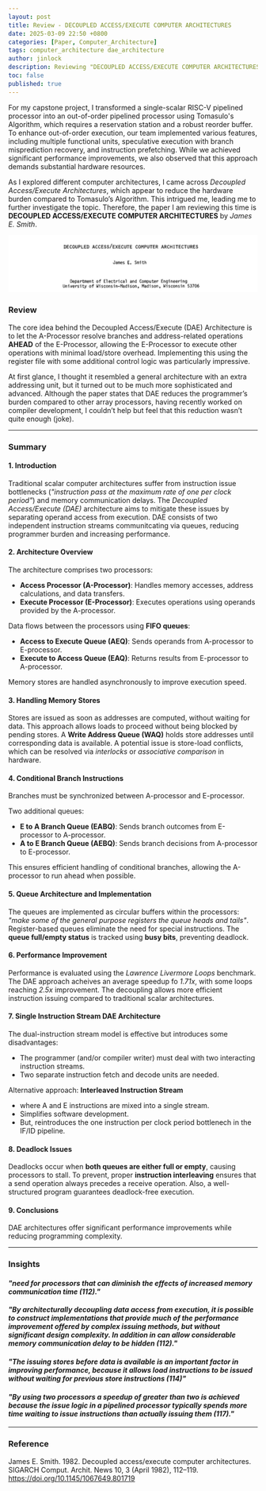 ```yaml
---
layout: post
title: Review - DECOUPLED ACCESS/EXECUTE COMPUTER ARCHITECTURES 
date: 2025-03-09 22:50 +0800
categories: [Paper, Computer_Architecture]
tags: computer_architecture dae_architecture
author: jinlock
description: Reviewing "DECOUPLED ACCESS/EXECUTE COMPUTER ARCHITECTURES"
toc: false
published: true
---
```


For my capstone project, I transformed a single-scalar RISC-V pipelined processor into an out-of-order pipelined processor using Tomasulo's Algorithm, which requires a reservation station and a robust reorder buffer. To enhance out-of-order execution, our team implemented various features, including multiple functional units, speculative execution with branch misprediction recovery, and instruction prefetching. While we achieved significant performance improvements, we also observed that this approach demands substantial hardware resources.  

As I explored different computer architectures, I came across *Decoupled Access/Execute Architectures*, which appear to reduce the hardware burden compared to Tomasulo’s Algorithm. This intrigued me, leading me to further investigate the topic. Therefore, the paper I am reviewing this time is **DECOUPLED ACCESS/EXECUTE COMPUTER ARCHITECTURES** by *James E. Smith*.

![DECOUPLED ACCESS/EXECUTE COMPUTER ARCHITECTURES](../assets/img/posts/2025-03-09-paper-review-decoupled-access-execute-arch.jpg)

### Review
The core idea behind the Decoupled Access/Execute (DAE) Architecture is to let the A-Processor resolve branches and address-related operations **AHEAD** of the E-Processor, allowing the E-Processor to execute other operations with minimal load/store overhead. Implementing this using the register file with some additional control logic was particularly impressive.  

At first glance, I thought it resembled a general architecture with an extra addressing unit, but it turned out to be much more sophisticated and advanced. Although the paper states that DAE reduces the programmer’s burden compared to other array processors, having recently worked on compiler development, I couldn’t help but feel that this reduction wasn’t quite enough (joke). 

---

### Summary
#### 1. Introduction
Traditional scalar computer architectures suffer from instruction issue bottlenecks (*"instruction pass at the maximum rate of one per clock period"*) and memory communication delays. The *Decoupled Access/Execute (DAE)* architecture aims to mitigate these issues by separating operand access from execution. DAE consists of two independent instruction streams communitcating via queues, reducing programmer burden and increasing performance.

#### 2. Architecture Overview
The architecture comprises two processors:

- **Access Processor (A-Processor)**: Handles memory accesses, address calculations, and data transfers.
- **Execute Processor (E-Processor)**: Executes operations using operands provided by the A-processor.

Data flows between the processors using **FIFO queues**:

- **Access to Execute Queue (AEQ)**: Sends operands from A-processor to E-processor.
- **Execute to Access Queue (EAQ)**: Returns results from E-processor to A-processor.

Memory stores are handled asynchronously to improve execution speed.

#### 3. Handling Memory Stores
Stores are issued as soon as addresses are computed, without waiting for data. This approach allows loads to proceed without being blocked by pending stores. A **Write Address Queue (WAQ)** holds store addresses until corresponding data is available. A potential issue is store-load conflicts, which can be resolved via *interlocks* or *associative comparison* in hardware.

#### 4. Conditional Branch Instructions
Branches must be synchronized between A-processor and E-processor.  

Two additional queues:

- **E to A Branch Queue (EABQ)**: Sends branch outcomes from E-processor to A-processor.
- **A to E Branch Queue (AEBQ)**: Sends branch decisions from A-processor to E-processor.

This ensures efficient handling of conditional branches, allowing the A-processor to run ahead when possible.

#### 5. Queue Architecture and Implementation
The queues are implemented as circular buffers within the processors: *"make some of the general purpose registers the queue heads and tails"*. Register-based queues eliminate the need for special instructions. The **queue full/empty status** is tracked using **busy bits**, preventing deadlock.

#### 6. Performance Improvement
Performance is evaluated using the *Lawrence Livermore Loops* benchmark. The DAE approach acheives an average speedup fo *1.71x*, with some loops reaching *2.5x* improvement. The decoupling allows more efficient instruction issuing compared to traditional scalar architectures.

#### 7. Single Instruction Stream DAE Architecture
The dual-instruction stream model is effective but introduces some disadvantages:
- The programmer (and/or compiler writer) must deal with two interacting instruction streams.
- Two separate instruction fetch and decode units are needed.

Alternative approach: **Interleaved Instruction Stream**
  - where A and E instructions are mixed into a single stream.
  - Simplifies software development.
  - But, reintroduces the one instruction per clock period bottlenech in the IF/ID pipeline.

#### 8. Deadlock Issues
Deadlocks occur when **both queues are either full or empty**, causing processors to stall. To prevent, proper **instruction interleaving** ensures that a send operation always precedes a receive operation. Also, a well-structured program guarantees deadlock-free execution.

#### 9. Conclusions
DAE architectures offer significant performance improvements while reducing programming complexity.

---

### Insights
#### *"need for processors that can diminish the effects of increased memory communication time (112)."*
#### *"By architecturally decoupling data access from execution, it is possible to construct implementations that provide much of the performance improvement offered by complex issuing methods, but without significant design complexity. In addition in can allow considerable memory communication delay to be hidden (112)."*
#### *"The issuing stores before data is available is an important factor in improving performance, because it allows load instructions to be issued without waiting for previous store instructions (114)"*
#### *"By using two processors a speedup of greater than two is achieved because the issue logic in a pipelined processor typically spends more time waiting to issue instructions than actually issuing them (117)."*

---

### Reference
James E. Smith. 1982. Decoupled access/execute computer architectures. SIGARCH Comput. Archit. News 10, 3 (April 1982), 112–119. https://doi.org/10.1145/1067649.801719